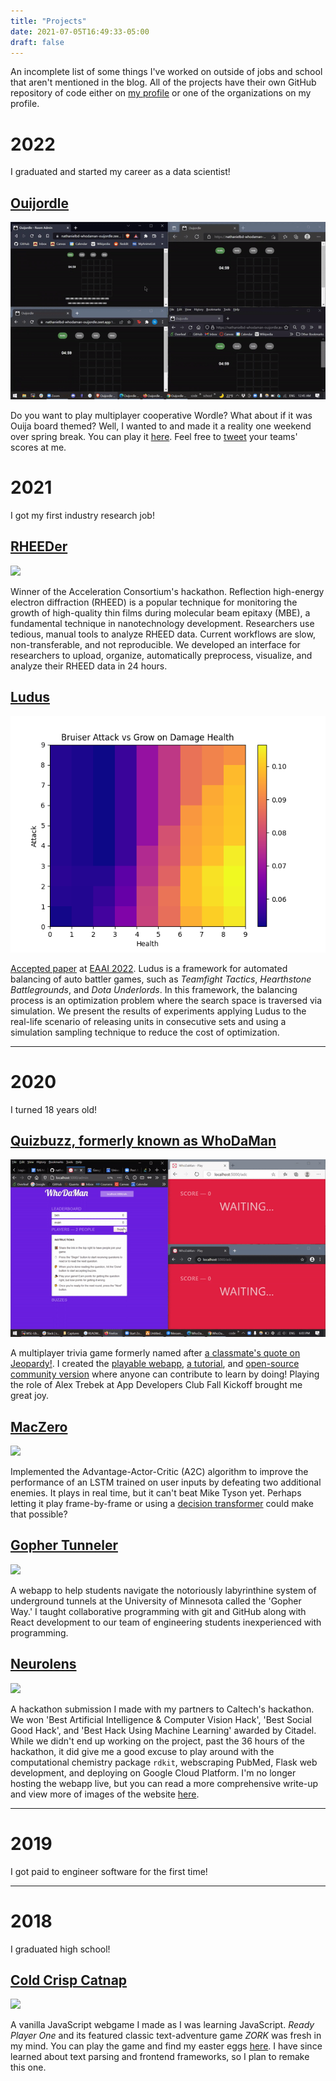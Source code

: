 ```yaml
---
title: "Projects"
date: 2021-07-05T16:49:33-05:00
draft: false
---
```


An incomplete list of some things I've worked on outside of jobs and school that aren't mentioned in the blog. All of the projects have their own GitHub repository of code either on [my profile](https://github.com/nathanielbd) or one of the organizations on my profile.

# 2022

I graduated and started my career as a data scientist!

## [Ouijordle](https://github.com/nathanielbd/whodaman/tree/ouijordle)

![](https://github.com/nathanielbd/whodaman/raw/ouijordle/demo.gif)

Do you want to play multiplayer cooperative Wordle? What about if it was Ouija board themed? Well, I wanted to and made it
a reality one weekend over spring break. You can play it [here](https://ouijordle.herokuapp.com). Feel free to [tweet](https://twitter.com/nbudijono) your teams' scores at me.

# 2021

I got my first industry research job!

## [RHEEDer](https://github.com/nathanielbd/rheed-viz)

![](https://github.com/nathanielbd/rheed-viz/raw/main/assets/howitworks.png)

Winner of the Acceleration Consortium's hackathon. Reflection high-energy electron diffraction (RHEED) is a popular technique for monitoring the growth of high-quality thin films during molecular beam epitaxy (MBE), a fundamental technique in nanotechnology development. Researchers use tedious, manual tools to analyze RHEED data. Current workflows are slow, non-transferable, and not reproducible. We developed an interface for researchers to upload, organize, automatically preprocess, visualize, and analyze their RHEED
data in 24 hours.

## [Ludus](https://github.com/nathanielbd/ludus)

![](https://github.com/nathanielbd/ludus/blob/master/paper/submission_version/bruiser_vs_grow.png?raw=true)

[Accepted paper](https://ojs.aaai.org/index.php/AAAI/article/view/21550) at [EAAI 2022](https://aaai.org/conference/aaai/aaai-22/eaai-22/). Ludus is a framework for automated balancing of auto
battler games, such as *Teamfight Tactics*, *Hearthstone Battlegrounds*, and *Dota Underlords*. In this framework, the balancing
process is an optimization problem where the search space is traversed via simulation. We present the results of experiments applying Ludus to the real-life scenario of releasing units in consecutive sets and using a simulation sampling technique to reduce the cost of 
optimization.

---

# 2020

I turned 18 years old!

## [Quizbuzz, formerly known as WhoDaMan](https://github.com/ADC-UMN/multiplayer-trivia-game)

![](https://github.com/nathanielbd/whodaman/raw/master/buzz.gif)

A multiplayer trivia game formerly named after [a classmate's quote on Jeopardy!](https://www.twincities.com/2020/04/17/umn-sophomore-nibir-sarma-wins-jeopardy-college-championship-claiming-100000-grand-prize/). I created the [playable webapp](https://quizbuzz.herokuapp.com), [a tutorial](https://github.com/ADC-UMN/multiplayer-trivia-game), and [open-source community version](https://github.com/ADC-UMN/whodaman-ce) where anyone can contribute to learn by doing! Playing the role of Alex Trebek at App Developers Club Fall Kickoff brought me great joy.

## [MacZero](https://github.com/nathanielbd/MacZero)

![](https://github.com/RainingComputers/NES-Punchout-AI/raw/master/screenshot.gif)

Implemented the Advantage-Actor-Critic (A2C) algorithm to improve the performance of an LSTM trained on user inputs by defeating two additional enemies. It plays in real time, but it can't beat Mike Tyson yet. Perhaps letting it play frame-by-frame or using a [decision transformer](https://sites.google.com/berkeley.edu/decision-transformer) could make that possible?

## [Gopher Tunneler](https://github.com/SASE-Labs-2020/gopher-tunneler)

![](/tunneler.png)

A webapp to help students navigate the notoriously labyrinthine system of underground tunnels at the University of Minnesota called the 'Gopher Way.' I taught collaborative programming with git and GitHub along with React development to our team of engineering students inexperienced with programming.

## [Neurolens](https://github.com/nathanielbd/neurolens)

![](https://challengepost-s3-challengepost.netdna-ssl.com/photos/production/software_photos/000/954/410/datas/gallery.jpg)

A hackathon submission I made with my partners to Caltech's hackathon. We won 'Best Artificial Intelligence & Computer Vision Hack', 'Best Social Good Hack', and 'Best Hack Using Machine Learning' awarded by Citadel. While we didn't end up working on the project, past the 36 hours of the hackathon, it did give me a good excuse to play around with the computational chemistry package `rdkit`, webscraping PubMed, Flask web development, and deploying on Google Cloud Platform. I'm no longer hosting the webapp live, but you can read a more comprehensive write-up and view more of images of the website [here](https://devpost.com/software/neurolens).

---

# 2019

I got paid to engineer software for the first time!

---

# 2018

I graduated high school!

## [Cold Crisp Catnap](https://github.com/nathanielbd/cold-crisp-catnap)

![](/ccc.png)

A vanilla JavaScript webgame I made as I was learning JavaScript. *Ready Player One* and its featured classic text-adventure game *ZORK* was fresh in my mind. You can play the game and find my easter eggs [here](https://cold-crisp-catnap.neocities.org/). I have since learned about text parsing and frontend frameworks, so I plan to remake this one.